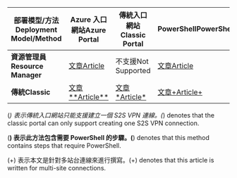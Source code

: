| <span data-ttu-id="28a7f-101">**部署模型/方法**</span><span class="sxs-lookup"><span data-stu-id="28a7f-101">**Deployment Model/Method**</span></span> | <span data-ttu-id="28a7f-102">**Azure 入口網站**</span><span class="sxs-lookup"><span data-stu-id="28a7f-102">**Azure Portal**</span></span> | <span data-ttu-id="28a7f-103">**傳統入口網站**</span><span class="sxs-lookup"><span data-stu-id="28a7f-103">**Classic Portal**</span></span> | <span data-ttu-id="28a7f-104">**PowerShell**</span><span class="sxs-lookup"><span data-stu-id="28a7f-104">**PowerShell**</span></span> | <span data-ttu-id="28a7f-105">**Azure CLI**</span><span class="sxs-lookup"><span data-stu-id="28a7f-105">**Azure CLI**</span></span> |
| --- | --- | --- | --- | --- |
| <span data-ttu-id="28a7f-106">**資源管理員**</span><span class="sxs-lookup"><span data-stu-id="28a7f-106">**Resource Manager**</span></span> |[<span data-ttu-id="28a7f-107">文章</span><span class="sxs-lookup"><span data-stu-id="28a7f-107">Article</span></span>](../articles/vpn-gateway/vpn-gateway-howto-site-to-site-resource-manager-portal.md) |<span data-ttu-id="28a7f-108">不支援</span><span class="sxs-lookup"><span data-stu-id="28a7f-108">Not Supported</span></span> |[<span data-ttu-id="28a7f-109">文章</span><span class="sxs-lookup"><span data-stu-id="28a7f-109">Article</span></span>](../articles/vpn-gateway/vpn-gateway-create-site-to-site-rm-powershell.md) | [<span data-ttu-id="28a7f-110">文章</span><span class="sxs-lookup"><span data-stu-id="28a7f-110">Article</span></span>](../articles/vpn-gateway/vpn-gateway-howto-site-to-site-resource-manager-cli.md) |
| <span data-ttu-id="28a7f-111">**傳統**</span><span class="sxs-lookup"><span data-stu-id="28a7f-111">**Classic**</span></span> |[<span data-ttu-id="28a7f-112">文章**</span><span class="sxs-lookup"><span data-stu-id="28a7f-112">Article**</span></span>](../articles/vpn-gateway/vpn-gateway-howto-site-to-site-classic-portal.md) |[<span data-ttu-id="28a7f-113">文章*</span><span class="sxs-lookup"><span data-stu-id="28a7f-113">Article*</span></span>](../articles/vpn-gateway/vpn-gateway-site-to-site-create.md) |[<span data-ttu-id="28a7f-114">文章+</span><span class="sxs-lookup"><span data-stu-id="28a7f-114">Article+</span></span>](../articles/vpn-gateway/vpn-gateway-multi-site.md) | <span data-ttu-id="28a7f-115">不支援</span><span class="sxs-lookup"><span data-stu-id="28a7f-115">Not Supported</span></span> |

<span data-ttu-id="28a7f-116">(*) 表示傳統入口網站只能支援建立一個 S2S VPN 連線。</span><span class="sxs-lookup"><span data-stu-id="28a7f-116">(*) denotes that the classic portal can only support creating one S2S VPN connection.</span></span>

<span data-ttu-id="28a7f-117">(**) 表示此方法包含需要 PowerShell 的步驟。</span><span class="sxs-lookup"><span data-stu-id="28a7f-117">(**) denotes that this method contains steps that require PowerShell.</span></span>

<span data-ttu-id="28a7f-118">(+) 表示本文是針對多站台連線來進行撰寫。</span><span class="sxs-lookup"><span data-stu-id="28a7f-118">(+) denotes that this article is written for multi-site connections.</span></span>